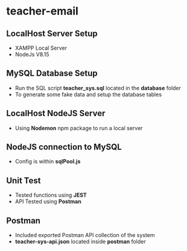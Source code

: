 # teacher-email

## LocalHost Server Setup
* XAMPP Local Server
* NodeJs V8.15

## MySQL Database Setup
* Run the SQL script __teacher_sys.sql__ located in the __database__ folder
* To generate some fake data and setup the database tables

## LocalHost NodeJS Server
* Using __Nodemon__ npm package to run a local server

## NodeJS connection to MySQL
* Config is within __sqlPool.js__ 

## Unit Test
* Tested functions using __JEST__
* API Tested using __Postman__

## Postman
* Included exported Postman API collection of the system
* __teacher-sys-api.json__ located inside __postman__ folder
